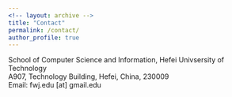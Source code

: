 ```yaml
---
<!-- layout: archive -->
title: "Contact"
permalink: /contact/
author_profile: true
---
```


School of Computer Science and Information, Hefei Univsersity of Technology<br>
A907, Technology Building, Hefei, China, 230009<br>
Email: fwj.edu [at] gmail.edu

